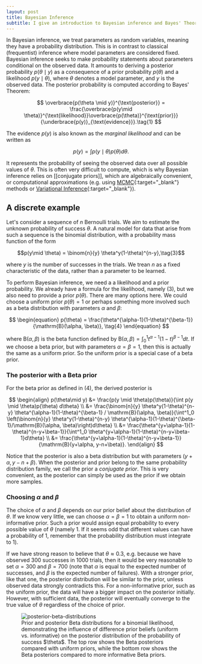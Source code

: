 ```yaml
---
layout: post
title: Bayesian Inference
subtitle: I give an introduction to Bayesian inference and Bayes' Theorem, and derive the posterior of the binomial model under a Beta prior, showing that the Beta prior is conjugate in the process.
---
```


<script type="text/javascript" async>
MathJax = {
  tex: {
    inlineMath: [['$', '$'], ['\\(', '\\)']]
  },
  svg: {
    fontCache: 'global'
  }
};
</script>
<script type="text/javascript" id="MathJax-script" async src="https://cdn.jsdelivr.net/npm/mathjax@3/es5/tex-mml-chtml.js"></script>

In Bayesian inference, we treat parameters as random variables, meaning they have a probability distribution. This is in contrast to classical (frequentist) inference where model parameters are considered fixed. Bayesian inference seeks to make probability statements about parameters conditional on the observed data. It amounts to deriving a posterior probability $p(\theta \mid y)$ as a consequence of a prior probability $p(\theta)$ and a likelihood $p(y \mid \theta)$, where $\theta$ denotes a model parameter, and $y$ is the observed data. The posterior probability is computed according to Bayes' Theorem:

$$
\overbrace{p(\theta \mid y)}^{\text{posterior}} = \frac{\overbrace{p(y\mid \theta)}^{\text{likelihood}}\overbrace{p(\theta)}^{\text{prior}}}{\underbrace{p(y)}_{\text{evidence}}}.\tag{1}
$$

The evidence $p(y)$ is also known as the *marginal likelihood* and can be written as

$$p(y) = \int p(y\mid \theta)p(\theta)d\theta.\tag{2}$$

It represents the probability of seeing the observed data over all possible values of $\theta$. This is often very difficult to compute, which is why Bayesian inference relies on [[conjugate priors]], which are algebraically convenient, or computational approximations (e.g. using [MCMC](https://en.wikipedia.org/wiki/Markov_chain_Monte_Carlo){:target="_blank"} methods or [Variational Inference](https://en.wikipedia.org/wiki/Variational_Bayesian_methods){:target="_blank"}). 

## A discrete example
Let's consider a sequence of $n$ Bernoulli trials. We aim to estimate the unknown probability of success $\theta$. A natural model for data that arise from such a sequence is the binomial distribution, with a probability mass function of the form

$$p(y\mid \theta) = \binom{n}{y} \theta^y(1-\theta)^{n-y},\tag{3}$$

where $y$ is the number of successes in the trials. We trean $n$ as a fixed characteristic of the data, rather than a parameter to be learned.

To perform Bayesian inference, we need a a likelihood and a prior probability. We already have a formula for the likelihood, namely $(3)$, but we also need to provide a prior $p(\theta)$. There are many options here. We could choose a uniform prior $p(\theta) = 1$ or perhaps something more involved such as a beta distribution with parameters $\alpha$ and $\beta$: 

$$
\begin{equation}
p(\theta) = \frac{\theta^{\alpha-1}(1-\theta)^{\beta-1}}{\mathrm{B}(\alpha, \beta)}, \tag{4}
\end{equation}
$$

where $\mathrm{B}(\alpha, \beta)$ is the beta function defined by $\mathrm{B}(\alpha, \beta)=\int^1_0 t^{\alpha-1}(1-t)^{\beta-1}dt$. If we choose a beta prior, but with parameters $\alpha = \beta = 1$, then this is actually the same as a uniform prior. So the uniform prior is a special case of a beta prior.

### The posterior with a Beta prior
For the beta prior as defined in $(4)$, the derived posterior is

$$
\begin{align}
p(\theta\mid y) &= \frac{p(y \mid \theta)p(\theta)}{\int p(y \mid \theta)p(\theta) d\theta} \\
	&= \frac{\binom{n}{y} \theta^y(1-\theta)^{n-y} \theta^{\alpha-1}(1-\theta)^{\beta-1} / \mathrm{B}(\alpha, \beta)}{\int^1_0 \left(\binom{n}{y} \theta^y(1-\theta)^{n-y} \theta^{\alpha-1}(1-\theta)^{\beta-1}/\mathrm{B}(\alpha, \beta)\right)d\theta} \\
	&= \frac{\theta^{y+\alpha-1}(1-\theta)^{n-y+\beta-1}}{\int^1_0 \theta^{y+\alpha-1}(1-\theta)^{n-y+\beta-1}d\theta} \\
	&= \frac{\theta^{y+\alpha-1}(1-\theta)^{n-y+\beta-1}}{\mathrm{B}(y+\alpha, y-n+\beta)}.
\end{align}
$$

Notice that the posterior is also a beta distribution but with parameters $(y+\alpha, y-n + \beta)$. When the posterior and prior belong to the same probability distribution family, we call the prior a *conjugate prior*. This is very convenient, as the posterior can simply be used as the prior if we obtain more samples.

### Choosing $\alpha$ and $\beta$
The choice of $\alpha$ and $\beta$ depends on our prior belief about the distribution of $\theta$. If we know very little, we can choose $\alpha = \beta = 1$ to obtain a uniform non-informative prior. Such a prior would assign equal probability to every possible value of $\theta$ (namely 1. If it seems odd that different values can have a probability of 1, remember that the probability distribution must integrate to 1). 

If we have strong reason to believe that $\theta \approx 0.3$, e.g. because we have observed 300 successes in 1000 trials, then it would be very reasonable to set $\alpha = 300$ and $\beta = 700$ (note that $\alpha$ is equal to the expected number of successes, and $\beta$ is the expected number of failures). With a stronger prior, like that one, the posterior distribution will be similar to the prior, unless observed data strongly contradicts this. For a non-informative prior, such as the uniform prior, the data will have a bigger impact on the posterior initially. However, with sufficient data, the posterior will eventually converge to the true value of $\theta$ regardless of the choice of prior.

<figure class="figure img-figure">
  <img src="{{ '/assets/images/posterior_beta_distributions.png' | relative_url }}" alt="posterior-beta-distributions" class="img-fluid">
  <figcaption class="figure-caption">
    Prior and posterior Beta distributions for a binomial likelihood, demonstrating the influence of difference prior beliefs (uniform vs. informative) on the posterior distribution of the probability of success $\theta$. The top row shows the Beta posteriors compared with uniform priors, while the bottom row shows the Beta posteriors compared to more informative Beta priors.
  </figcaption>
</figure>